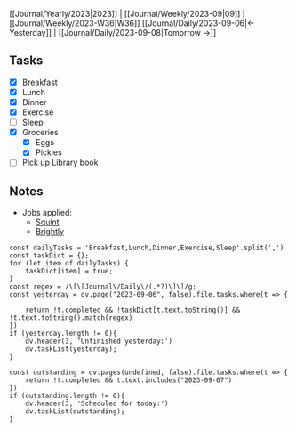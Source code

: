 [[Journal/Yearly/2023|2023]] | [[Journal/Weekly/2023-09|09]] |[[Journal/Weekly/2023-W36|W36]]
[[Journal/Daily/2023-09-06|<- Yesterday]] | [[Journal/Daily/2023-09-08|Tomorrow ->]]

## Tasks
- [x] Breakfast
- [x] Lunch
- [x] Dinner
- [x] Exercise
- [ ] Sleep
- [x] Groceries
	- [x] Eggs
	- [x] Pickles
- [ ] Pick up Library book
## Notes
- Jobs applied:
	- [Squint](https://wellfound.com/company/squint-ai)
	- [Brightly](https://www.brightlysoftware.com/)
```dataviewjs
const dailyTasks = 'Breakfast,Lunch,Dinner,Exercise,Sleep'.split(',')
const taskDict = {}; 
for (let item of dailyTasks) {
	taskDict[item] = true;
}
const regex = /\[\[Journal\/Daily\/(.*?)\]\]/g;
const yesterday = dv.page("2023-09-06", false).file.tasks.where(t => {

	return !t.completed && !taskDict[t.text.toString()] && !t.text.toString().match(regex)
})
if (yesterday.length != 0){
	dv.header(3, 'Unfinished yesterday:')
	dv.taskList(yesterday);
}

const outstanding = dv.pages(undefined, false).file.tasks.where(t => {
	return !t.completed && t.text.includes("2023-09-07")
})
if (outstanding.length != 0){
	dv.header(3, 'Scheduled for today:')
	dv.taskList(outstanding);
} 

```
